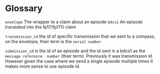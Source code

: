 # Glossary

`envelope` The wrapper to a claim about an episode
`bdcs1` An episode translated into the fp17/fp17O claim

`transmission_id` the id of specific transmission that we sent to a compass, on the envelope, their term is the `serial number`

`submission_id` is the id of an episode and the id sent in a bdcs1 as the `message reference  number` (their term). Previously it was transmission id. However given the case where we send a single episode multiple times it makes more sense to use episode id.

